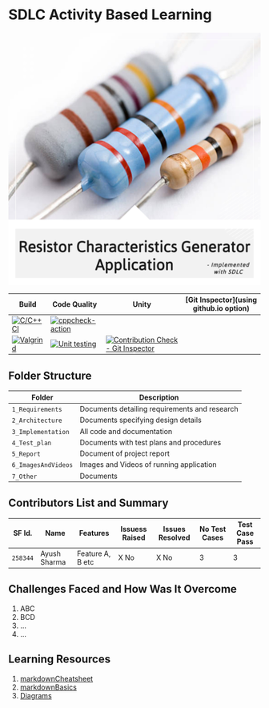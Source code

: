 # SDLC Activity Based Learning
![Banner](https://github.com/Ayush1146/Mini_Project/blob/5ed0bd590429bc96242a058be7926caef50059c6/7_Other/resistor.png)

Build | Code Quality | Unity | [Git Inspector](using github.io option)
------|----------|-------|--------------
[![C/C++ CI](https://github.com/Ayush1146/Mini_Project/actions/workflows/c-build.yml/badge.svg)](https://github.com/Ayush1146/Mini_Project/actions/workflows/c-build.yml) | [![cppcheck-action](https://github.com/Ayush1146/Mini_Project/actions/workflows/cppcheck.yml/badge.svg)](https://github.com/Ayush1146/Mini_Project/actions/workflows/cppcheck.yml)
[![Valgrind](https://github.com/Ayush1146/Mini_Project/actions/workflows/Valgrind.yml/badge.svg)](https://github.com/Ayush1146/Mini_Project/actions/workflows/Valgrind.yml) |  [![Unit testing](https://github.com/Ayush1146/Mini_Project/actions/workflows/unit-test.yml/badge.svg)](https://github.com/Ayush1146/Mini_Project/actions/workflows/unit-test.yml) | [![Contribution Check - Git Inspector](https://github.com/Ayush1146/Mini_Project/actions/workflows/gitinspector.yml/badge.svg)](https://github.com/Ayush1146/Mini_Project/actions/workflows/gitinspector.yml)


## Folder Structure
Folder             | Description
-------------------| -----------------------------------------
`1_Requirements`   | Documents detailing requirements and research
`2_Architecture`         | Documents specifying design details
`3_Implementation` | All code and documentation
`4_Test_plan`      | Documents with test plans and procedures
`5_Report`      | Document of project report
`6_ImagesAndVideos`      | Images and Videos of running application
`7_Other`      | Documents
## Contributors List and Summary

SF Id. |  Name   |    Features    | Issuess Raised |Issues Resolved|No Test Cases|Test Case Pass
-------|---------|----------------|----------------|---------------|-------------|--------------
`258344` | Ayush Sharma  | Feature A, B etc    | X No     | X No   |3 |3     
   

## Challenges Faced and How Was It Overcome

1. ABC
2. BCD
3. ...
4. ...

## Learning Resources
1. [markdownCheatsheet](https://github.com/adam-p/markdown-here/wiki/Markdown-Cheatsheet)
2. [markdownBasics](https://guides.github.com/features/mastering-markdown/)
3. [Diagrams](https://app.diagrams.net/)






